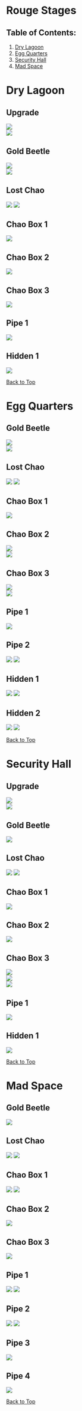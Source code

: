 # Rouge Stages

## Table of Contents:
1. [ Dry Lagoon ](#dry-lagoon)
1. [ Egg Quarters ](#egg-quarters)
1. [ Security Hall ](#security-hall)
1. [ Mad Space ](#mad-space)


# Dry Lagoon

## Upgrade
![](./DryLagoon/Upgrade-Far.jpg)  
![](./DryLagoon/Upgrade-Close.jpg)

## Gold Beetle
![](./DryLagoon/GoldBeetle-Far.jpg)  
![](./DryLagoon/GoldBeetle-Close.jpg)

## Lost Chao
![](./DryLagoon/LostChao-Far.jpg)
![](./DryLagoon/LostChao-Close.jpg)  

## Chao Box 1
![](./DryLagoon/Chaobox-1st-Close.jpg)  

## Chao Box 2
![](./DryLagoon/Chaobox-2nd-Close.jpg)  

## Chao Box 3
![](./DryLagoon/Chaobox-3rd-Close.jpg)

## Pipe 1
![](./DryLagoon/Pipe-1st-Close.jpg)

## Hidden 1
![](./DryLagoon/Hidden-1st-Close.jpg)

[Back to Top](#)

# Egg Quarters

## Gold Beetle
![](./EggQuarters/GoldBeetle-Far.jpg)  
![](./EggQuarters/GoldBeetle-Close.jpg)

## Lost Chao
![](./EggQuarters/LostChao-Far.jpg)
![](./EggQuarters/LostChao-Close.jpg)  

## Chao Box 1
![](./EggQuarters/Chaobox-1st-Close.jpg)  

## Chao Box 2
![](./EggQuarters/Chaobox-2nd-Far.jpg)  
![](./EggQuarters/Chaobox-2nd-Close.jpg)  

## Chao Box 3
![](./EggQuarters/Chaobox-3rd-Far.jpg)  
![](./EggQuarters/Chaobox-3rd-Close.jpg)

## Pipe 1
![](./EggQuarters/Pipe-1st-Close.jpg)

## Pipe 2
![](./EggQuarters/Pipe-2nd-Far.jpg)
![](./EggQuarters/Pipe-2nd-Close.jpg)

## Hidden 1
![](./EggQuarters/Hidden-1st-Far.jpg)
![](./EggQuarters/Hidden-1st-Close.jpg)

## Hidden 2
![](./EggQuarters/Hidden-2nd-Far.jpg)
![](./EggQuarters/Hidden-2nd-Close.jpg)

[Back to Top](#)

# Security Hall

## Upgrade
![](./SecurityHall/Upgrade-Far.jpg)  
![](./SecurityHall/Upgrade-Close.jpg)

## Gold Beetle
![](./SecurityHall/GoldBeetle-Close.jpg)

## Lost Chao
![](./SecurityHall/LostChao-Far.jpg)
![](./SecurityHall/LostChao-Close.jpg)  

## Chao Box 1
![](./SecurityHall/Chaobox-1st-Close.jpg)  

## Chao Box 2
![](./SecurityHall/Chaobox-2nd-Close.jpg)  

## Chao Box 3
![](./SecurityHall/Chaobox-3rd-Far.jpg)  
![](./SecurityHall/Chaobox-3rd-Far2.jpg)  
![](./SecurityHall/Chaobox-3rd-Close.jpg)

## Pipe 1
![](./SecurityHall/Pipe-1st-Close.jpg)

## Hidden 1
![](./SecurityHall/Hidden-1st-Close.jpg)

[Back to Top](#)

# Mad Space

## Gold Beetle
![](./MadSpace/GoldBeetle-Close.jpg)

## Lost Chao
![](./MadSpace/LostChao-Far.jpg)
![](./MadSpace/LostChao-Close.jpg)  

## Chao Box 1
![](./MadSpace/Chaobox-1st-Far.jpg)
![](./MadSpace/Chaobox-1st-Close.jpg)  

## Chao Box 2
![](./MadSpace/Chaobox-2nd-Close.jpg)  

## Chao Box 3
![](./MadSpace/Chaobox-3rd-Close.jpg)

## Pipe 1
![](./MadSpace/Pipe-1st-Far.jpg)
![](./MadSpace/Pipe-1st-Close.jpg)

## Pipe 2
![](./MadSpace/Pipe-2nd-Far.jpg)
![](./MadSpace/Pipe-2nd-Close.jpg)

## Pipe 3
![](./MadSpace/Pipe-3rd-Close.jpg)

## Pipe 4
![](./MadSpace/Pipe-4th-Close.jpg)

[Back to Top](#)
